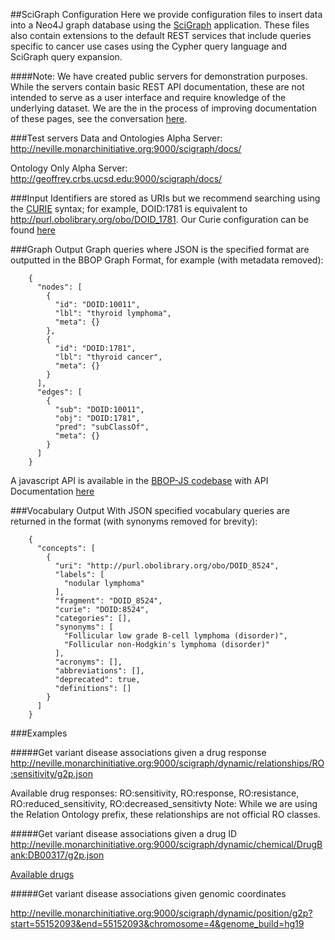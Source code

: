 ##SciGraph Configuration
Here we provide configuration files to insert data into a Neo4J graph database using the [SciGraph](https://github.com/SciGraph/SciGraph) application.  These files also contain extensions to the default REST services that include queries specific to cancer use cases using the Cypher query language and SciGraph query expansion.

####Note: We have created public servers for demonstration purposes.  While the servers contain basic REST API documentation, these are not intended to serve as a user interface and require knowledge of the underlying dataset.  We are the in the process of improving documentation of these pages, see the conversation [here](https://github.com/SciGraph/SciGraph/issues/93).

###Test servers
Data and Ontologies Alpha Server: http://neville.monarchinitiative.org:9000/scigraph/docs/

Ontology Only Alpha Server: http://geoffrey.crbs.ucsd.edu:9000/scigraph/docs/

###Input
Identifiers are stored as URIs but we recommend searching using the [CURIE](http://www.w3.org/TR/curie/) syntax; for example, DOID:1781 is equivalent to http://purl.obolibrary.org/obo/DOID_1781.  Our Curie configuration can be found [here](https://github.com/monarch-initiative/dipper/blob/master/dipper/curie_map.yaml)

###Graph Output
Graph queries where JSON is the specified format are outputted in the BBOP Graph Format, for example (with metadata removed):

        {
          "nodes": [
            {
              "id": "DOID:10011",
              "lbl": "thyroid lymphoma",
              "meta": {}
            },
            {
              "id": "DOID:1781",
              "lbl": "thyroid cancer",
              "meta": {}
            }
          ],
          "edges": [
            {
              "sub": "DOID:10011",
              "obj": "DOID:1781",
              "pred": "subClassOf",
              "meta": {}
            }
          ]
        }

A javascript API is available in the [BBOP-JS codebase](https://github.com/berkeleybop/bbop-js/) with API Documentation [here](http://berkeleybop.github.io/bbop-js/docs/files/model-js.html#bbop.model.graph)

###Vocabulary Output
With JSON specified vocabulary queries are returned in the format (with synonyms removed for brevity):

        {
          "concepts": [
            {
              "uri": "http://purl.obolibrary.org/obo/DOID_8524",
              "labels": [
                "nodular lymphoma"
              ],
              "fragment": "DOID_8524",
              "curie": "DOID:8524",
              "categories": [],
              "synonyms": [
                "Follicular low grade B-cell lymphoma (disorder)",
                "Follicular non-Hodgkin's lymphoma (disorder)"
              ],
              "acronyms": [],
              "abbreviations": [],
              "deprecated": true,
              "definitions": []
            }
          ]
        }
        
###Examples

#####Get variant disease associations given a drug response
http://neville.monarchinitiative.org:9000/scigraph/dynamic/relationships/RO:sensitivity/g2p.json

Available drug responses: RO:sensitivity, RO:response, RO:resistance, RO:reduced_sensitivity, RO:decreased_sensitivty
Note: While we are using the Relation Ontology prefix, these relationships are not official RO classes.

#####Get variant disease associations given a drug ID
http://neville.monarchinitiative.org:9000/scigraph/dynamic/chemical/DrugBank:DB00317/g2p.json

[Available drugs](https://github.com/monarch-initiative/mckb/blob/master/resources/mappings/drug-map.tsv)

#####Get variant disease associations given genomic coordinates

http://neville.monarchinitiative.org:9000/scigraph/dynamic/position/g2p?start=55152093&end=55152093&chromosome=4&genome_build=hg19


